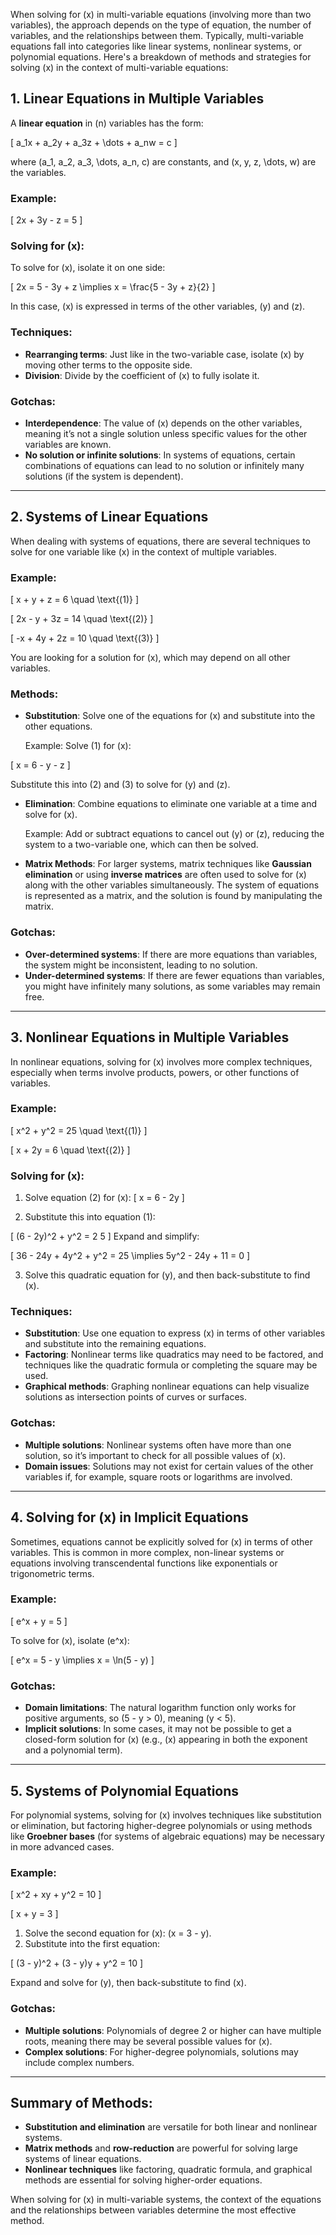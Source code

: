 When solving for \(x\) in multi-variable equations (involving more than two variables), the approach depends on the type of equation, the number of variables, and the relationships between them. Typically, multi-variable equations fall into categories like linear systems, nonlinear systems, or polynomial equations. Here's a breakdown of methods and strategies for solving \(x\) in the context of multi-variable equations:

## 1. **Linear Equations in Multiple Variables**

A **linear equation** in \(n\) variables has the form:

\[
a_1x + a_2y + a_3z + \dots + a_nw = c
\]

where \(a_1, a_2, a_3, \dots, a_n, c\) are constants, and \(x, y, z, \dots, w\) are the variables.

### Example:

\[
2x + 3y - z = 5
\]

### Solving for \(x\):

To solve for \(x\), isolate it on one side:

\[
2x = 5 - 3y + z \implies x = \frac{5 - 3y + z}{2}
\]

In this case, \(x\) is expressed in terms of the other variables, \(y\) and \(z\).

### Techniques:

- **Rearranging terms**: Just like in the two-variable case, isolate \(x\) by moving other terms to the opposite side.
- **Division**: Divide by the coefficient of \(x\) to fully isolate it.

### Gotchas:

- **Interdependence**: The value of \(x\) depends on the other variables, meaning it’s not a single solution unless specific values for the other variables are known.
- **No solution or infinite solutions**: In systems of equations, certain combinations of equations can lead to no solution or infinitely many solutions (if the system is dependent).

---

## 2. **Systems of Linear Equations**

When dealing with systems of equations, there are several techniques to solve for one variable like \(x\) in the context of multiple variables.

### Example:

\[
x + y + z = 6 \quad \text{(1)}
\]

\[
2x - y + 3z = 14 \quad \text{(2)}
\]

\[
-x + 4y + 2z = 10 \quad \text{(3)}
\]

You are looking for a solution for \(x\), which may depend on all other variables.

### Methods:

- **Substitution**: Solve one of the equations for \(x\) and substitute into the other equations.
  
  Example: Solve (1) for \(x\):

\[
x = 6 - y - z
\]

  Substitute this into (2) and (3) to solve for \(y\) and \(z\).

- **Elimination**: Combine equations to eliminate one variable at a time and solve for \(x\).

  Example: Add or subtract equations to cancel out \(y\) or \(z\), reducing the system to a two-variable one, which can then be solved.

- **Matrix Methods**: For larger systems, matrix techniques like **Gaussian elimination** or using **inverse matrices** are often used to solve for \(x\) along with the other variables simultaneously. The system of equations is represented as a matrix, and the solution is found by manipulating the matrix.

### Gotchas:

- **Over-determined systems**: If there are more equations than variables, the system might be inconsistent, leading to no solution.
- **Under-determined systems**: If there are fewer equations than variables, you might have infinitely many solutions, as some variables may remain free.
  
---

## 3. **Nonlinear Equations in Multiple Variables**

In nonlinear equations, solving for \(x\) involves more complex techniques, especially when terms involve products, powers, or other functions of variables.

### Example:

\[
x^2 + y^2 = 25 \quad \text{(1)}
\]

\[
x + 2y = 6 \quad \text{(2)}
\]

### Solving for \(x\):

1. Solve equation (2) for \(x\):
\[
x = 6 - 2y
\]

2. Substitute this into equation (1):

\[
(6 - 2y)^2 + y^2 = 2
5
\]
   Expand and simplify:

\[
36 - 24y + 4y^2 + y^2 = 25 \implies 5y^2 - 24y + 11 = 0
\]

3. Solve this quadratic equation for \(y\), and then back-substitute to find \(x\).

### Techniques:

- **Substitution**: Use one equation to express \(x\) in terms of other variables and substitute into the remaining equations.
- **Factoring**: Nonlinear terms like quadratics may need to be factored, and techniques like the quadratic formula or completing the square may be used.
- **Graphical methods**: Graphing nonlinear equations can help visualize solutions as intersection points of curves or surfaces.

### Gotchas:
- **Multiple solutions**: Nonlinear systems often have more than one solution, so it’s important to check for all possible values of \(x\).
- **Domain issues**: Solutions may not exist for certain values of the other variables if, for example, square roots or logarithms are involved.

---

## 4. **Solving for \(x\) in Implicit Equations**

Sometimes, equations cannot be explicitly solved for \(x\) in terms of other variables. This is common in more complex, non-linear systems or equations involving transcendental functions like exponentials or trigonometric terms.

### Example:

\[
e^x + y = 5
\]

To solve for \(x\), isolate \(e^x\):

\[
e^x = 5 - y \implies x = \ln(5 - y)
\]

### Gotchas:
- **Domain limitations**: The natural logarithm function only works for positive arguments, so \(5 - y > 0\), meaning \(y < 5\).
- **Implicit solutions**: In some cases, it may not be possible to get a closed-form solution for \(x\) (e.g., \(x\) appearing in both the exponent and a polynomial term).

---

## 5. **Systems of Polynomial Equations**

For polynomial systems, solving for \(x\) involves techniques like substitution or elimination, but factoring higher-degree polynomials or using methods like **Groebner bases** (for systems of algebraic equations) may be necessary in more advanced cases.

### Example:

\[
x^2 + xy + y^2 = 10
\]

\[
x + y = 3
\]

1. Solve the second equation for \(x\): \(x = 3 - y\).
2. Substitute into the first equation:

\[
(3 - y)^2 + (3 - y)y + y^2 = 10
\]

   Expand and solve for \(y\), then back-substitute to find \(x\).

### Gotchas:

- **Multiple solutions**: Polynomials of degree 2 or higher can have multiple roots, meaning there may be several possible values for \(x\).
- **Complex solutions**: For higher-degree polynomials, solutions may include complex numbers.

---

## Summary of Methods:

- **Substitution and elimination** are versatile for both linear and nonlinear systems.
- **Matrix methods** and **row-reduction** are powerful for solving large systems of linear equations.
- **Nonlinear techniques** like factoring, quadratic formula, and graphical methods are essential for solving higher-order equations.
  
When solving for \(x\) in multi-variable systems, the context of the equations and the relationships between variables determine the most effective method.